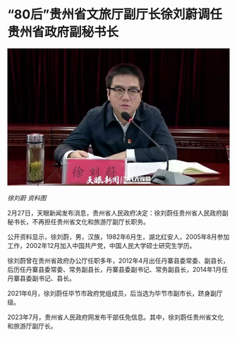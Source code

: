 # “80后”贵州省文旅厅副厅长徐刘蔚调任贵州省政府副秘书长

![cfd9802ddce0252a8a74f2f11756283b.jpg](https://raw.githubusercontent.com/qqhsx/qqnews_image/main/2024/02/27/“80后”贵州省文旅厅副厅长徐刘蔚调任贵州省政府副秘书长/cfd9802ddce0252a8a74f2f11756283b.jpg)

_徐刘蔚 资料图_

2月27日，天眼新闻发布消息，贵州省人民政府决定：徐刘蔚任贵州省人民政府副秘书长，不再担任贵州省文化和旅游厅副厅长职务。

公开资料显示，徐刘蔚，男，汉族，1982年6月生，湖北红安人，2005年8月参加工作，2002年12月加入中国共产党，中国人民大学硕士研究生学历。

徐刘蔚曾在贵州省政府办公厅任职多年，2012年4月出任丹寨县委常委、副县长，后历任丹寨县委常委、常务副县长，丹寨县委副书记、常务副县长，2014年1月任丹寨县委副书记、县长。

2021年6月，徐刘蔚任毕节市政府党组成员，后当选为毕节市副市长，跻身副厅级。

2023年7月，贵州省人民政府网发布干部任免信息。其中，徐刘蔚任贵州省文化和旅游厅副厅长。


